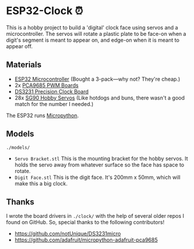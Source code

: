 # ESP32-Clock ⏰
This is a hobby project to build a 'digital' clock face using servos and a microcontroller. The servos will rotate a plastic plate to be face-on when a digit's segment is meant to appear on, and edge-on when it is meant to appear off.

## Materials
* [ESP32 Microcontroller](https://www.amazon.com/dp/B08246MCL5) (Bought a 3-pack—why not? They're cheap.)
* 2x [PCA9685 PWM Boards](https://www.amazon.com/dp/B07WS5XY63)
* [DS3231 Precision Clock Board](https://www.adafruit.com/product/3013)
* 28x [SG90 Hobby Servos](https://www.amazon.com/dp/B07L2SF3R4) (Like hotdogs and buns, there wasn't a good match for the number I needed.)

The ESP32 runs [Micropython](https://micropython.org/).

## Models
`./models/`
* `Servo Bracket.stl` This is the mounting bracket for the hobby servos. It holds the servo away from whatever surface so the face has space to rotate.
* `Digit Face.stl` This is the digit face. It's 200mm x 50mm, which will make this a big clock.

## Thanks
I wrote the board drivers in `./clock/` with the help of several older repos I found on GitHub. So, special thanks to the following contributors!

* https://github.com/notUnique/DS3231micro
* https://github.com/adafruit/micropython-adafruit-pca9685

